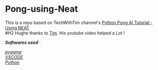 # Pong-using-Neat
This is a repo based on TechWithTim channel's [Python Pong AI Tutorial - Using NEAT](https://www.youtube.com/watch?v=2f6TmKm7yx0)</br>
#H2 Hughe thanks to [Tim](https://github.com/techwithtim). His youtube video helped a Lot !</br>

***Softwares used*** :

[*pygame*](https://www.pygame.org/)  <img src="https://www.google.com/url?sa=i&url=https%3A%2F%2Fwww.pikpng.com%2Fpngvi%2FTJJiRJ_pygame-python-clipart%2F&psig=AOvVaw2EX1o_JU8VMu0p9uYF2o6S&ust=1645976263947000&source=images&cd=vfe&ved=0CAsQjRxqFwoTCOD_9sPZnfYCFQAAAAAdAAAAABAJ" width="30" height="10"> </br>
[*VSCODE*](https://code.visualstudio.com/) <img src="https://upload.wikimedia.org/wikipedia/commons/thumb/9/9a/Visual_Studio_Code_1.35_icon.svg/2048px-Visual_Studio_Code_1.35_icon.svg.png" width="10" height="10"> </br>
[*Python*](https://neat-python.readthedocs.io/en/latest/)
